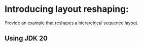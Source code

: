 # Introducing layout reshaping:
Provide an example that reshapes a hierarchical sequence layout.

## Using JDK 20